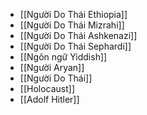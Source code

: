 - [[Người Do Thái Ethiopia]]
- [[Người Do Thái Mizrahi]]
- [[Người Do Thái Ashkenazi]]
- [[Người Do Thái Sephardi]]
- [[Ngôn ngữ Yiddish]]
- [[Người Aryan]]
- [[Người Do Thái]]
- [[Holocaust]]
- [[Adolf Hitler]]
